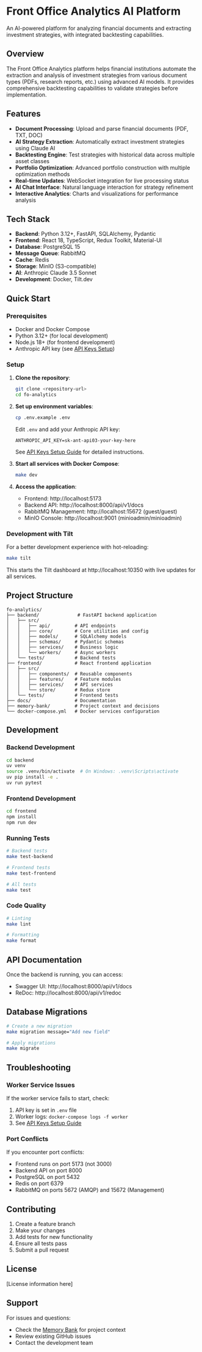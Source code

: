 # Front Office Analytics AI Platform

An AI-powered platform for analyzing financial documents and extracting investment strategies, with integrated backtesting capabilities.

## Overview

The Front Office Analytics platform helps financial institutions automate the extraction and analysis of investment strategies from various document types (PDFs, research reports, etc.) using advanced AI models. It provides comprehensive backtesting capabilities to validate strategies before implementation.

## Features

- **Document Processing**: Upload and parse financial documents (PDF, TXT, DOC)
- **AI Strategy Extraction**: Automatically extract investment strategies using Claude AI
- **Backtesting Engine**: Test strategies with historical data across multiple asset classes
- **Portfolio Optimization**: Advanced portfolio construction with multiple optimization methods
- **Real-time Updates**: WebSocket integration for live processing status
- **AI Chat Interface**: Natural language interaction for strategy refinement
- **Interactive Analytics**: Charts and visualizations for performance analysis

## Tech Stack

- **Backend**: Python 3.12+, FastAPI, SQLAlchemy, Pydantic
- **Frontend**: React 18, TypeScript, Redux Toolkit, Material-UI
- **Database**: PostgreSQL 15
- **Message Queue**: RabbitMQ
- **Cache**: Redis
- **Storage**: MinIO (S3-compatible)
- **AI**: Anthropic Claude 3.5 Sonnet
- **Development**: Docker, Tilt.dev

## Quick Start

### Prerequisites

- Docker and Docker Compose
- Python 3.12+ (for local development)
- Node.js 18+ (for frontend development)
- Anthropic API key (see [API Keys Setup](docs/API_KEYS_SETUP.md))

### Setup

1. **Clone the repository**:
   ```bash
   git clone <repository-url>
   cd fo-analytics
   ```

2. **Set up environment variables**:
   ```bash
   cp .env.example .env
   ```
   Edit `.env` and add your Anthropic API key:
   ```
   ANTHROPIC_API_KEY=sk-ant-api03-your-key-here
   ```
   See [API Keys Setup Guide](docs/API_KEYS_SETUP.md) for detailed instructions.

3. **Start all services with Docker Compose**:
   ```bash
   make dev
   ```

4. **Access the application**:
   - Frontend: http://localhost:5173
   - Backend API: http://localhost:8000/api/v1/docs
   - RabbitMQ Management: http://localhost:15672 (guest/guest)
   - MinIO Console: http://localhost:9001 (minioadmin/minioadmin)

### Development with Tilt

For a better development experience with hot-reloading:

```bash
make tilt
```

This starts the Tilt dashboard at http://localhost:10350 with live updates for all services.

## Project Structure

```
fo-analytics/
├── backend/              # FastAPI backend application
│   ├── src/
│   │   ├── api/         # API endpoints
│   │   ├── core/        # Core utilities and config
│   │   ├── models/      # SQLAlchemy models
│   │   ├── schemas/     # Pydantic schemas
│   │   ├── services/    # Business logic
│   │   └── workers/     # Async workers
│   └── tests/           # Backend tests
├── frontend/            # React frontend application
│   ├── src/
│   │   ├── components/  # Reusable components
│   │   ├── features/    # Feature modules
│   │   ├── services/    # API services
│   │   └── store/       # Redux store
│   └── tests/           # Frontend tests
├── docs/                # Documentation
├── memory-bank/         # Project context and decisions
└── docker-compose.yml   # Docker services configuration
```

## Development

### Backend Development

```bash
cd backend
uv venv
source .venv/bin/activate  # On Windows: .venv\Scripts\activate
uv pip install -e .
uv run pytest
```

### Frontend Development

```bash
cd frontend
npm install
npm run dev
```

### Running Tests

```bash
# Backend tests
make test-backend

# Frontend tests
make test-frontend

# All tests
make test
```

### Code Quality

```bash
# Linting
make lint

# Formatting
make format
```

## API Documentation

Once the backend is running, you can access:
- Swagger UI: http://localhost:8000/api/v1/docs
- ReDoc: http://localhost:8000/api/v1/redoc

## Database Migrations

```bash
# Create a new migration
make migration message="Add new field"

# Apply migrations
make migrate
```

## Troubleshooting

### Worker Service Issues

If the worker service fails to start, check:
1. API key is set in `.env` file
2. Worker logs: `docker-compose logs -f worker`
3. See [API Keys Setup Guide](docs/API_KEYS_SETUP.md)

### Port Conflicts

If you encounter port conflicts:
- Frontend runs on port 5173 (not 3000)
- Backend API on port 8000
- PostgreSQL on port 5432
- Redis on port 6379
- RabbitMQ on ports 5672 (AMQP) and 15672 (Management)

## Contributing

1. Create a feature branch
2. Make your changes
3. Add tests for new functionality
4. Ensure all tests pass
5. Submit a pull request

## License

[License information here]

## Support

For issues and questions:
- Check the [Memory Bank](memory-bank/) for project context
- Review existing GitHub issues
- Contact the development team
